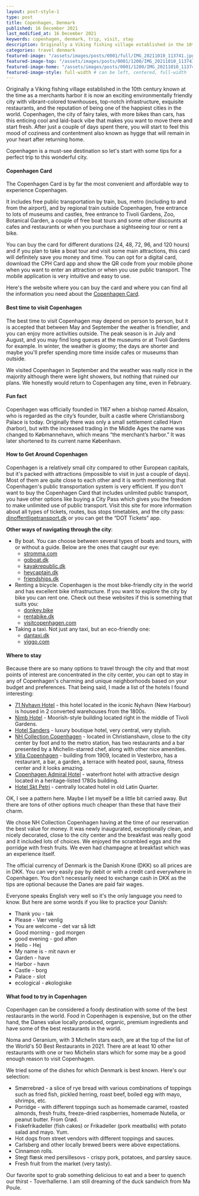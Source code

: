 ```yaml
---
layout: post-style-1
type: post
title: Copenhagen, Denmark
published: 16 December 2021
last_modified_at: 16 December 2021
keywords: copenhagen, denmark, trip, visit, stay
description: Originally a Viking fishing village established in the 10th century known at the time as a merchants harbor it is now an exciting environmentally friendly city with vibrant-colored townhouses, top-notch infrastructure, exquisite restaurants, and the reputation of being one of the happiest cities in the world.
categories: travel denmark
featured-image: "/assets/images/posts/0001/full/IMG_20211010_113741.jpg" # full size
featured-image-top: "/assets/images/posts/0001/1200/IMG_20211010_113741.webp" # width - 1200
featured-image-home: "/assets/images/posts/0001/1200/IMG_20211010_113741.webp" # width - 600
featured-image-style: full-width # can be left, centered, full-width
---
```

Originally a Viking fishing village established in the 10th century known at the time as a merchants harbor it is now an exciting environmentally friendly city with vibrant-colored townhouses, top-notch infrastructure, exquisite restaurants, and the reputation of being one of the happiest cities in the world. Copenhagen, the city of fairy tales, with more bikes than cars, has this enticing cool and laid-back vibe that makes you want to move there and start fresh. After just a couple of days spent there, you will start to feel this mood of coziness and contentment also known as hygge that will remain in your heart after returning home.  

Copenhagen is a must-see destination so let's start with some tips for a perfect trip to this wonderful city.  

#### Copenhagen Card  

The Copenhagen Card is by far the most convenient and affordable way to experience Copenhagen.   

It includes free public transportation by train, bus, metro (including to and from the airport), and by regional train outside Copenhagen, free entrance to lots of museums and castles, free entrance to Tivoli Gardens, Zoo, Botanical Garden, a couple of free boat tours and some other discounts at cafes and restaurants or when you purchase a sightseeing tour or rent a bike.  

You can buy the card for different durations (24, 48, 72, 96, and 120 hours) and if you plan to take a boat tour and visit some main attractions, this card will definitely save you money and time. You can opt for a digital card, download the CPH Card app and show the QR code from your mobile phone when you want to enter an attraction or when you use public transport. The mobile application is very intuitive and easy to use.  

Here's the website where you can buy the card and where you can find all the information you need about the [Copenhagen Card](https://copenhagencard.com/).

#### Best time to visit Copenhagen  

The best time to visit Copenhagen may depend on person to person, but it is accepted that between May and September the weather is friendlier, and you can enjoy more activities outside. The peak season is in July and August, and you may find long queues at the museums or at Tivoli Gardens for example. In winter, the weather is gloomy; the days are shorter and maybe you'll prefer spending more time inside cafes or museums than outside.  

We visited Copenhagen in September and the weather was really nice in the majority although there were light showers, but nothing that ruined our plans. We honestly would return to Copenhagen any time, even in February.  

#### Fun fact  

Copenhagen was officially founded in 1167 when a bishop named Absalon, who is regarded as the city’s founder, built a castle where Christiansborg Palace is today. Originally there was only a small settlement called Havn (harbor), but with the increased trading in the Middle Ages the name was changed to Købmannehavn, which means “the merchant’s harbor.” It was later shortened to its current name København.  

#### How to Get Around Copenhagen  

Copenhagen is a relatively small city compared to other European capitals, but it's packed with attractions (impossible to visit in just a couple of days). Most of them are quite close to each other and it is worth mentioning that Copenhagen's public transportation system is very efficient. If you don't want to buy the Copenhagen Card that includes unlimited public transport, you have other options like buying a City Pass which gives you the freedom to make unlimited use of public transport. Visit this site for more information about all types of tickets, routes, bus stops timetables, and the city pass: [dinoffentligetransport.dk](https://dinoffentligetransport.dk/en/) or you can get the “DOT Tickets” app.  

**Other ways of navigating through the city**:  

- By boat. You can choose between several types of boats and tours, with or without a guide. Below are the ones that caught our eye:  
    - [stromma.com](https://www.stromma.com/en-dk/copenhagen/)  
    - [goboat.dk](https://goboat.dk/en/)  
    - [kayakrepublic.dk](https://kayakrepublic.dk/en/)  
    - [heycaptain.dk](https://www.heycaptain.dk/)  
    - [friendships.dk](https://www.friendships.dk/en/boat-rental-christianshavn/)
- Renting a bicycle. Copenhagen is the most bike-friendly city in the world and has excellent bike infrastructure. If you want to explore the city by bike you can rent one.  Check out these websites if this is something that suits you:  
    - [donkey.bike](https://www.donkey.bike/cities/bike-rental-copenhagen/)
    - [rentabike.dk](http://rentabike.dk/uk/)
    - [visitcopenhagen.com](https://www.visitcopenhagen.com/copenhagen/activities/copenhagen-bike-rentals)
- Taking a taxi. Not just any taxi, but an eco-friendly one:  
    - [dantaxi.dk](https://dantaxi.dk/english/)  
    - [viggo.com](https://www.viggo.com/)  

#### Where to stay   

Because there are so many options to travel through the city and that most points of interest are concentrated in the city center, you can opt to stay in any of Copenhagen's charming and unique neighborhoods based on your budget and preferences. That being said, I made a list of the hotels I found interesting:  
- [71 Nyhavn Hotel](https://www.booking.com/hotel/dk/nyhavn.en.html?aid=7913345&no_rooms=1&group_adults=2) - this hotel located in the iconic Nyhavn (New Harbour) is housed in 2 converted warehouses from the 1800s.
- [Nimb Hotel](https://www.booking.com/hotel/dk/nimb.en.html?aid=7913345&no_rooms=1&group_adults=2) - Moorish-style building located right in the middle of Tivoli Gardens.  
- [Hotel Sanders](https://www.booking.com/hotel/dk/sanders.en.html?aid=7913345&no_rooms=1&group_adults=2) - luxury boutique hotel, very central, very stylish.  
- [NH Collection Copenhagen](https://www.booking.com/hotel/dk/nh-collection-copenagen.en.html?aid=7913345&no_rooms=1&group_adults=2)  - located in Christianshavn, close to the city center by foot and to the metro station, has two restaurants and a bar presented by a Michelin-starred chef, along with other nice amenities.    
- [Villa Copenhagen](https://www.booking.com/hotel/dk/villa-copenhagen-kobenhavn.en.html?aid=7913345&no_rooms=1&group_adults=2)  - building from 1909, located in Vesterbro, has a restaurant, a bar, a garden, a terrace with heated pool, sauna, fitness center and it looks amazing.  
- [Copenhagen Admiral Hotel](https://www.booking.com/hotel/dk/copenhagen-admiral.en.html?aid=7913345&no_rooms=1&group_adults=2)  - waterfront hotel with attractive design located in a heritage-listed 1780s building.  
- [Hotel Skt Petri](https://www.booking.com/hotel/dk/hotel-skt-petri.en.html?aid=7913345&no_rooms=1&group_adults=2)  - centrally located hotel in old Latin Quarter.  

OK, I see a pattern here. Maybe I let myself be a little bit carried away. But there are tons of other options much cheaper than these that have their charm.  

We chose NH Collection Copenhagen having at the time of our reservation the best value for money. It was newly inaugurated, exceptionally clean, and nicely decorated, close to the city center and the breakfast was really good and it included lots of choices. We enjoyed the scrambled eggs and the porridge with fresh fruits. We even had champagne at breakfast which was an experience itself.  

The official currency of Denmark is the Danish Krone (DKK) so all prices are in DKK. You can very easily pay by debit or with a credit card everywhere in Copenhagen. You don't necessarily need to exchange cash in DKK as the tips are optional because the Danes are paid fair wages.  

Everyone speaks English very well so it's the only language you need to know. But here are some words if you like to practice your Danish:  

- Thank you - tak  
- Please - Vær venlig  
- You are welcome - det var så lidt  
- Good morning - god morgen  
- good evening - god aften  
- Hello - Hej  
- My name is - mit navn er  
- Garden - have  
- Harbor - havn  
- Castle - borg  
- Palace - slot  
- ecological - økologiske  

#### What food to try in Copenhagen  

Copenhagen can be considered a foody destination with some of the best restaurants in the world. Food in Copenhagen is expensive, but on the other hand, the Danes value locally produced, organic, premium ingredients and have some of the best restaurants in the world.  

Noma and Geranium, with 3 Michelin stars each, are at the top of the list of the World's 50 Best Restaurants in 2021. There are at least 10 other restaurants with one or two Michelin stars which for some may be a good enough reason to visit Copenhagen.  

We tried some of the dishes for which Denmark is best known. Here's our selection:  

- Smørrebrød - a slice of rye bread with various combinations of toppings such as fried fish, pickled herring, roast beef, boiled egg with mayo, shrimps, etc.  
- Porridge - with different toppings such as homemade caramel, roasted almonds, fresh fruits, freeze-dried raspberries, homemade Nutella, or peanut butter. From Grød.  
- Fiskefrikadeller (fish cakes) or Frikadeller (pork meatballs) with potato salad and mayo. Yum.  
- Hot dogs from street vendors with different toppings and sauces.  
- Carlsberg and other locally brewed beers were above expectations.  
- Cinnamon rolls.  
- Stegt flæsk med persillesovs - crispy pork, potatoes, and parsley sauce.  
- Fresh fruit from the market (very tasty).  

 Our favorite spot to grab something delicious to eat and a beer to quench our thirst - Toverhallerne. I am still dreaming of the duck sandwich from Ma Poule.